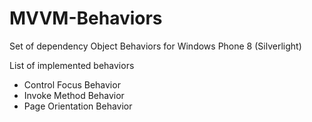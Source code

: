 MVVM-Behaviors
==============
Set of dependency Object Behaviors for Windows Phone 8 (Silverlight)

List of implemented behaviors
<ul>
    <li>Control Focus Behavior</li>
    <li>Invoke Method Behavior</li>
    <li>Page Orientation Behavior</li>
</ul> 
